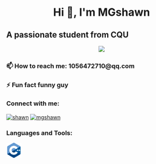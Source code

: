 <h1 align="center">Hi 👋, I'm MGshawn</h1>
<h2>A passionate student from CQU</h2>
<div align="center">
  <img  src="https://github-readme-stats.vercel.app/api?username=MagicShawn&show_icons=true&theme=radical&hide=contribs,prs" />
</div>
<h3>📫 How to reach me: 1056472710@qq.com </h3>
<h3>⚡ Fun fact funny guy</h3>

<h3 align="left">Connect with me:</h3>
<p align="left">
<a href="https://instagram.com/shawn" target="blank"><img align="center" src="https://raw.githubusercontent.com/rahuldkjain/github-profile-readme-generator/master/src/images/icons/Social/instagram.svg" alt="shawn" height="30" width="40" /></a>
<a href="https://www.leetcode.com/mgshawn" target="blank"><img align="center" src="https://raw.githubusercontent.com/rahuldkjain/github-profile-readme-generator/master/src/images/icons/Social/leet-code.svg" alt="mgshawn" height="30" width="40" /></a>
</p>

<h3 align="left">Languages and Tools:</h3>
<p align="left"> <a href="https://www.w3schools.com/cpp/" target="_blank" rel="noreferrer"> <img src="https://raw.githubusercontent.com/devicons/devicon/master/icons/cplusplus/cplusplus-original.svg" alt="cplusplus" width="40" height="40"/> </a> </p>

